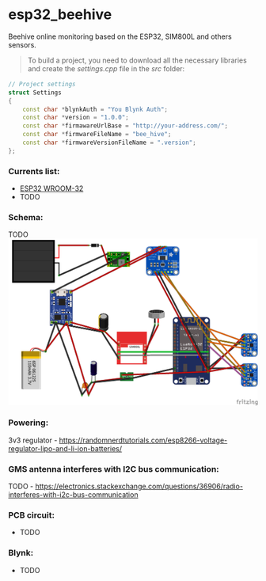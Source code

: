# esp32_beehive
Beehive online monitoring based on the ESP32, SIM800L and others sensors.

> To build a project, you need to download all the necessary libraries and create the *settings.cpp* file in the *src* folder:
```c++
// Project settings
struct Settings
{
    const char *blynkAuth = "You Blynk Auth";
    const char *version = "1.0.0";
    const char *firmawareUrlBase = "http://your-address.com/";
    const char *firmwareFileName = "bee_hive";
    const char *firmwareVersionFileName = ".version";
};
```

### Currents list:

* [ESP32 WROOM-32](https://www.aliexpress.com/item/ESP32-ESP-32-ESP32S-ESP-32S-CP2102-Wireless-WiFi-Bluetooth-Development-Board-Micro-USB-Dual-Core/32867696371.html)
* TODO

### Schema:
TODO
![Schema](https://github.com/vitzaoral/esp32_beehive/blob/master/schema/schema.png)

### Powering:
3v3 regulator - https://randomnerdtutorials.com/esp8266-voltage-regulator-lipo-and-li-ion-batteries/

### GMS antenna interferes with I2C bus communication:
TODO - https://electronics.stackexchange.com/questions/36906/radio-interferes-with-i2c-bus-communication

### PCB circuit:
* TODO

### Blynk:
* TODO
